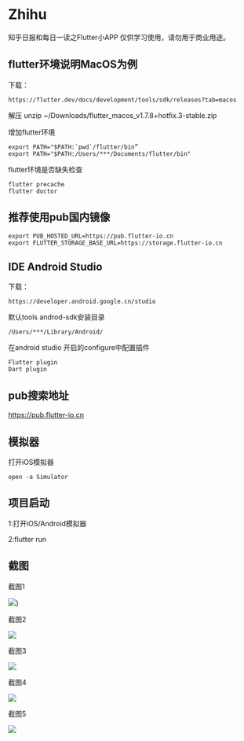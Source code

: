 # Zhihu
知乎日报和每日一读之Flutter小APP
仅供学习使用，请勿用于商业用途。

## flutter环境说明MacOS为例
下载：
```
https://flutter.dev/docs/development/tools/sdk/releases?tab=macos
```
解压
unzip ~/Downloads/flutter_macos_v1.7.8+hotfix.3-stable.zip

增加flutter环境
```
export PATH="$PATH:`pwd`/flutter/bin”
export PATH="$PATH:/Users/***/Documents/flutter/bin"
```

flutter环境是否缺失检查
```
flutter precache
flutter doctor
```

## 推荐使用pub国内镜像
```
export PUB_HOSTED_URL=https://pub.flutter-io.cn
export FLUTTER_STORAGE_BASE_URL=https://storage.flutter-io.cn
```

## IDE Android Studio
下载：
```
https://developer.android.google.cn/studio
```

默认tools androd-sdk安装目录
```
/Users/***/Library/Android/
```
在android studio 开启的configure中配置插件
```
Flutter plugin
Dart plugin
```



## pub搜索地址
https://pub.flutter-io.cn




## 模拟器
打开iOS模拟器
```
open -a Simulator
```


## 项目启动
1:打开iOS/Android模拟器

2:flutter run

## 截图


截图1

![](https://github.com/yky138495/ZhihuDaily/blob/master/img/1.png?raw=true))



截图2

![](https://github.com/yky138495/ZhihuDaily/blob/master/img/2.png?raw=true)



截图3

![](https://github.com/yky138495/ZhihuDaily/blob/master/img/3.png?raw=true)


截图4

![](https://github.com/yky138495/ZhihuDaily/blob/master/img/4.png?raw=true)


截图5

![](https://github.com/yky138495/ZhihuDaily/blob/master/img/5.png?raw=true)

